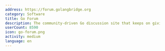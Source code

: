 ```yaml
---
address: https://forum.golangbridge.org
category: Software
title: Go Forum
description: The community-driven Go discussion site that keeps on giving
userCount: 8590
icon: go-forum.png
activity: medium
language: en
---
```

